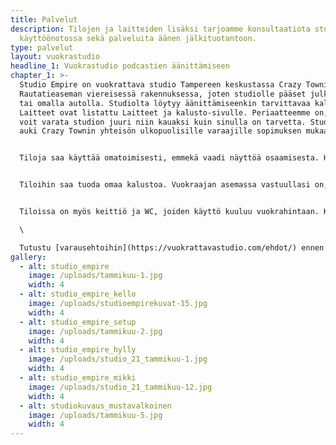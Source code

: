 ```yaml
---
title: Palvelut
description: Tilojen ja laitteiden lisäksi tarjoamme konsultaatiota studion
  käyttöönotossa sekä palveluita äänen jälkituotantoon.
type: palvelut
layout: vuokrastudio
headline_1: Vuokrastudio podcastien äänittämiseen
chapter_1: >-
  Studio Empire on vuokrattava studio Tampereen keskustassa Crazy Townilla.
  Rautatieaseman viereisessä rakennuksessa, joten studiolle pääset julkisilla
  tai omalla autolla. Studiolta löytyy äänittämiseenkin tarvittavaa kalustoa.
  Laitteet ovat listattu Laitteet ja kalusto-sivulle.​ Periaatteemme on, että
  voit varata studion juuri niin kauaksi kuin sinulla on tarvetta. Studio on
  auki Crazy Townin yhteisön ulkopuolisille varaajille sopimuksen mukaan. 


  Tiloja saa käyttää omatoimisesti, emmekä vaadi näyttöä osaamisesta. Henkilökuntamme auttaa sinua tilojen ja laitteiden käytössä. On mukavampaa työskennellä studiolla, kun paikka ja laitteet ovat tuttuja! 


  Tiloihin saa tuoda omaa kalustoa. Vuokraajan asemassa vastuullasi on, että tiloihin tuotavat tavarat ja laitteet ovat puhtaita ja eivät aiheuta tiloissa vahinkoa. Jos laitteita kytketään studiolla sijaitsevien laitteiden kanssa yhteen, on vastuullasi varmistaa, että näin voi tehdä. 


  Tiloissa on myös keittiö ja WC, joiden käyttö kuuluu vuokrahintaan. Keittiössä käytössäsi ovat kahvinkeitin, vedenkeitin, mikro sekä astioita ja aterimia. Otathan oman muistikortin (joka laitetaan Zoom H6) mukaasi. Muistikortin tulisi olla normaalikokoinen SD-kortti, nopeusluokaltaan Class 10.\

  \

  Tutustu [varausehtoihin](https://vuokrattavastudio.com/ehdot/) ennen varauksen tekoa.
gallery:
  - alt: studio_empire
    image: /uploads/tammikuu-1.jpg
    width: 4
  - alt: studio_empire_kello
    image: /uploads/studioempirekuvat-15.jpg
    width: 4
  - alt: studio_empire_setup
    image: /uploads/tammikuu-2.jpg
    width: 4
  - alt: studio_empire_hylly
    image: /uploads/studio_21_tammikuu-1.jpg
    width: 4
  - alt: studio_empire_mikki
    image: /uploads/studio_21_tammikuu-12.jpg
    width: 4
  - alt: studiokuvaus_mustavalkoinen
    image: /uploads/tammikuu-5.jpg
    width: 4
---
```

